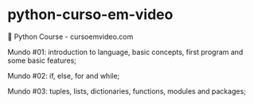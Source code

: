 # python-curso-em-video
🐍 Python Course - cursoemvideo.com

Mundo #01: introduction to language, basic concepts, first program and some basic features;

Mundo #02:  if, else, for and while;

Mundo #03: tuples, lists, dictionaries, functions, modules and packages;
